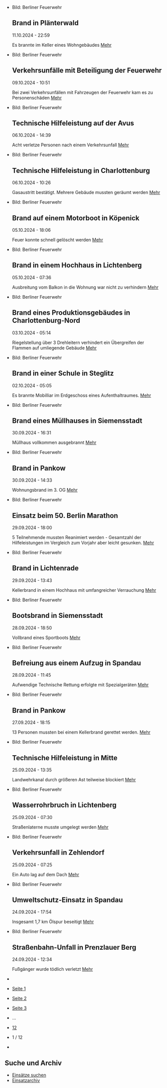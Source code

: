 * Bild: Berliner Feuerwehr

  Brand in Plänterwald
  ----------

   11.10.2024 - 22:59

   Es brannte im Keller eines Wohngebäudes
  [Mehr](https://www.berliner-feuerwehr.de/aktuelles/einsaetze/brand-in-plaenterwald-4672/)

* Bild: Berliner Feuerwehr

  Verkehrsunfälle mit Beteiligung der Feuerwehr
  ----------

   09.10.2024 - 10:51

   Bei zwei Verkehrsunfällen mit Fahrzeugen der Feuerwehr kam es zu Personenschäden
  [Mehr](https://www.berliner-feuerwehr.de/aktuelles/einsaetze/verkehrsunfaelle-mit-beteiligung-der-feuerwehr-4671/)

* Bild: Berliner Feuerwehr

  Technische Hilfeleistung auf der Avus
  ----------

   06.10.2024 - 14:39

   Acht verletze Personen nach einem Verkehrsunfall
  [Mehr](https://www.berliner-feuerwehr.de/aktuelles/einsaetze/technische-hilfeleistung-auf-der-avus-4670/)

* Bild: Berliner Feuerwehr

  Technische Hilfeleistung in Charlottenburg
  ----------

   06.10.2024 - 10:26

   Gasaustritt bestätigt. Mehrere Gebäude mussten geräumt werden
  [Mehr](https://www.berliner-feuerwehr.de/aktuelles/einsaetze/technische-hilfeleistung-in-charlottenburg-5-4669/)

* Bild: Berliner Feuerwehr

  Brand auf einem Motorboot in Köpenick
  ----------

   05.10.2024 - 18:06

   Feuer konnte schnell gelöscht werden
  [Mehr](https://www.berliner-feuerwehr.de/aktuelles/einsaetze/default-12fb5b9d3016d37d6d3e29e6533489f0-2-4667/)

* Bild: Berliner Feuerwehr

  Brand in einem Hochhaus in Lichtenberg
  ----------

   05.10.2024 - 07:36

   Ausbreitung vom Balkon in die Wohnung war nicht zu verhindern
  [Mehr](https://www.berliner-feuerwehr.de/aktuelles/einsaetze/default-12fb5b9d3016d37d6d3e29e6533489f0-1-4666/)

* Bild: Berliner Feuerwehr

  Brand eines Produktionsgebäudes in Charlottenburg-Nord
  ----------

   03.10.2024 - 05:14

   Riegelstellung über 3 Drehleitern verhindert ein Übergreifen der Flammen auf umliegende Gebäude
  [Mehr](https://www.berliner-feuerwehr.de/aktuelles/einsaetze/brand-eines-produktionsgebaeudes-in-charlottenburg-nord-4665/)

* Bild: Berliner Feuerwehr

  Brand in einer Schule in Steglitz
  ----------

   02.10.2024 - 05:05

   Es brannte Mobilliar im Erdgeschoss eines Aufenthaltraumes.
  [Mehr](https://www.berliner-feuerwehr.de/aktuelles/einsaetze/brand-in-einer-schule-in-steglitz-4664/)

* Bild: Berliner Feuerwehr

  Brand eines Müllhauses in Siemensstadt
  ----------

   30.09.2024 - 16:31

   Müllhaus vollkommen ausgebrannt
  [Mehr](https://www.berliner-feuerwehr.de/aktuelles/einsaetze/brand-eines-muellhauses-in-siemensstadt-4663/)

* Bild: Berliner Feuerwehr

  Brand in Pankow
  ----------

   30.09.2024 - 14:33

   Wohnungsbrand im 3. OG
  [Mehr](https://www.berliner-feuerwehr.de/aktuelles/einsaetze/brand-in-pankow-5-4662/)

* Bild: Berliner Feuerwehr

  Einsatz beim 50. Berlin Marathon
  ----------

   29.09.2024 - 18:00

   5 Teilnehmende mussten Reanimiert werden - Gesamtzahl der Hilfeleistungen im Vergleich zum Vorjahr aber leicht gesunken.
  [Mehr](https://www.berliner-feuerwehr.de/aktuelles/einsaetze/einsatz-beim-50-berlin-marathon-4661/)

* Bild: Berliner Feuerwehr

  Brand in Lichtenrade
  ----------

   29.09.2024 - 13:43

   Kellerbrand in einem Hochhaus mit umfangreicher Verrauchung
  [Mehr](https://www.berliner-feuerwehr.de/aktuelles/einsaetze/brand-in-lichtenrade-4-4660/)

* Bild: Berliner Feuerwehr

  Bootsbrand in Siemensstadt
  ----------

   28.09.2024 - 18:50

   Vollbrand eines Sportboots
  [Mehr](https://www.berliner-feuerwehr.de/aktuelles/einsaetze/bootsbrand-in-siemensstadt-4659/)

* Bild: Berliner Feuerwehr

  Befreiung aus einem Aufzug in Spandau
  ----------

   28.09.2024 - 11:45

   Aufwendige Technische Rettung erfolgte mit Spezialgeräten
  [Mehr](https://www.berliner-feuerwehr.de/aktuelles/einsaetze/default-12fb5b9d3016d37d6d3e29e6533489f0-4656/)

* Bild: Berliner Feuerwehr

  Brand in Pankow
  ----------

   27.09.2024 - 18:15

   13 Personen mussten bei einem Kellerbrand gerettet werden.
  [Mehr](https://www.berliner-feuerwehr.de/aktuelles/einsaetze/brand-in-pankow-4-4658/)

* Bild: Berliner Feuerwehr

  Technische Hilfeleistung in Mitte
  ----------

   25.09.2024 - 13:35

   Landwehrkanal durch größeren Ast teilweise blockiert
  [Mehr](https://www.berliner-feuerwehr.de/aktuelles/einsaetze/technische-hilfeleistung-in-mitte-5-4652/)

* Bild: Berliner Feuerwehr

  Wasserrohrbruch in Lichtenberg
  ----------

   25.09.2024 - 07:30

   Straßenlaterne musste umgelegt werden
  [Mehr](https://www.berliner-feuerwehr.de/aktuelles/einsaetze/wasserrohrbruch-in-lichtenberg-1-4653/)

* Bild: Berliner Feuerwehr

  Verkehrsunfall in Zehlendorf
  ----------

   25.09.2024 - 07:25

   Ein Auto lag auf dem Dach
  [Mehr](https://www.berliner-feuerwehr.de/aktuelles/einsaetze/verkehrsunfall-in-zehlendorf-1-4651/)

* Bild: Berliner Feuerwehr

  Umweltschutz-Einsatz in Spandau
  ----------

   24.09.2024 - 17:54

   Insgesamt 1,7 km Ölspur beseitigt
  [Mehr](https://www.berliner-feuerwehr.de/aktuelles/einsaetze/default-e106d536fdcad63daec78c81f46f5afd-1-4650/)

* Bild: Berliner Feuerwehr

  Straßenbahn-Unfall in Prenzlauer Berg
  ----------

   24.09.2024 - 12:34

   Fußgänger wurde tödlich verletzt
  [Mehr](https://www.berliner-feuerwehr.de/aktuelles/einsaetze/default-e106d536fdcad63daec78c81f46f5afd-4649/)

* []()
* [Seite 1](https://www.berliner-feuerwehr.de/aktuelles/einsaetze/1/)
* [Seite 2](https://www.berliner-feuerwehr.de/aktuelles/einsaetze/2/)
* [Seite 3](https://www.berliner-feuerwehr.de/aktuelles/einsaetze/3/)
* …
* [12](https://www.berliner-feuerwehr.de/aktuelles/einsaetze/12/)
* 1 / 12
* [](https://www.berliner-feuerwehr.de/aktuelles/einsaetze/2/)

Suche und Archiv
----------

* [Einsätze suchen](https://www.berliner-feuerwehr.de/aktuelles/einsaetze/einsatzsuche/)
* [Einsatzarchiv](https://www.berliner-feuerwehr.de/aktuelles/einsaetze/einsatzarchiv/)
